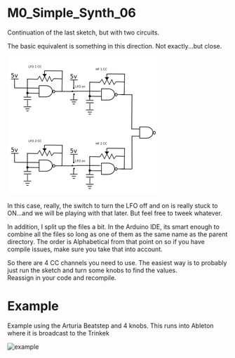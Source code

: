# M0_Simple_Synth_06

Continuation of the last sketch, but with two circuits.

The basic equivalent is something in this direction.  Not exactly...but close.

![Capture1](https://github.com/robstave/trinketM0Synth/blob/master/M0_Simple_Synth_06/images/circuita2.PNG)

In this case, really, the switch to turn the LFO off and on is really stuck to ON...and we will be playing with that later.  But feel free to tweek whatever.

In addition, I split up the files a bit.  In the Arduino IDE, its smart enough to combine all the files so long as one of them as the same name as the parent directory.  The order is Alphabetical from that point on so if you have compile issues, make sure you take that into account.

So there are 4 CC channels you need to use.  The easiest way is to probably just run the sketch and turn some knobs to find the values.  
Reassign in your code and recompile.

# Example

Example using the Arturia Beatstep and 4 knobs.
This runs into Ableton where it is broadcast to the Trinkek

![example](https://www.youtube.com/watch?v=Z4xIJpqLlFo)
